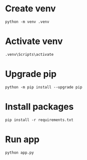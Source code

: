 # Create venv

    python -m venv .venv

# Activate venv

    .venv\Scripts\activate

# Upgrade pip

    python -m pip install --upgrade pip

# Install packages

    pip install -r requirements.txt

# Run app

    python app.py
